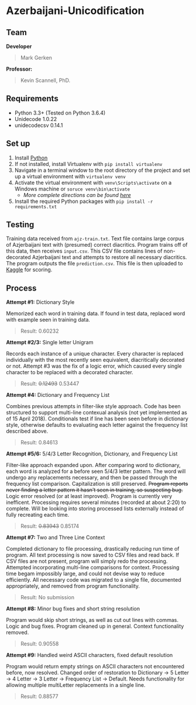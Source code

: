 # Azerbaijani-Unicodification

## Team

**Developer**
> Mark Gerken

**Professor:**
> Kevin Scannell, PhD.

## Requirements
- Python 3.3+ (Tested on Python 3.6.4)
- Unidecode 1.0.22
- unidecodecsv 0.14.1

## Set up

1. Install [Python](https://www.python.org/downloads/)
2. If not installed, install Virtualenv with `pip install virtualenv`
3. Navigate in a terminal window to the root directory of the project and set up a virtual environment with `virtualenv venv`
4. Activate the virtual environment with `venv\Scripts\activate` on a Windows machine or `soruce venv\bin\activate`
	- *More complete directions can be found [here](https://virtualenv.pypa.io/en/stable/userguide/#activate-script)*
5. Install the required Python packages with `pip install -r requirements.txt`

## Testing

Training data received from `ajz-train.txt`. Text file contains large corpus of Azjerbaijani text with (presumed) correct diacritics. Program trains off of this data, then receives `input.csv`. This CSV file contains lines of non-decorated Azjerbaijani text and attempts to restore all necessary diacritics. The program outputs the file `prediction.csv`. This file is then uploaded to [Kaggle](https://www.kaggle.com/c/azerbaijani-unicodification/) for scoring.

## Process

**Attempt #1:** Dictionary Style

Memorized each word in training data. If found in test data, replaced word with example seen in training data.
> Result: 0.60232

**Attempt #2/3:** Single letter Unigram

Records each instance of a unique character. Every character is replaced individually with the most recently seen equivalent, diacritically decorated or not. Attempt #3 was the fix of a logic error, which caused every single character to be replaced with a decorated character.
> Result: ~~0.12493~~ 0.53447

**Attempt #4:** Dictionary and Frequency List

Combines previous attempts in filter-like style approach. Code has been structured to support multi-line contexual analysis (not yet implemented as of 15 April 2018). Conditionals test if line has been seen before in dictionary style, otherwise defaults to evaluating each letter against the frequency list described above.
> Result: 0.84613

**Attempt #5/6:** 5/4/3 Letter Recognition, Dictionary, and Frequency List

Filter-like approach expanded upon. After comparing word to dictionary, each word is analyzed for a before seen 5/4/3 letter pattern. The word will undergo any replacements necessary, and then be passed through the frequency list comparison. Capitalization is still preserved. ~~Program reports never finding a letter pattern it hasn't seen in training, so suspecting bug.~~ Logic error resolved (or at least improved). Program is currently very inefficent. Processing requires several minutes (recorded at about 2:20) to complete. Will be looking into storing processed lists externally instead of fully recreating each time.
> Result: ~~0.83943~~ 0.85174

**Attempt #7:** Two and Three Line Context

Completed dictionary to file processing, drastically reducing run time of program. All text processing is now saved to CSV files and read back. If CSV files are not present, program will simply redo the processing. Attempted incorporating multi-line comparisons for context. Processing time begam impossibly large, and could not devise way to reduce efficiently. All necessary code was migrated to a single file, documented appropriately, and removed from program functionality.
> Result: No submission

**Attempt #8:** Minor bug fixes and short string resolution

Program would skip short strings, as well as cut out lines with commas. Logic and bug fixes. Program cleaned up in general. Context functionality removed.
> Result: 0.90558

**Attempt #9:** Handled weird ASCII characters, fixed default resolution

Program would return empty strings on ASCII characters not encountered before, now resolved. Changed order of restoration to Dictionary -> 5 Letter -> 4 Letter -> 3 Letter -> Frequency List -> Default. Needs functionality for allowing multiple multiLetter replacements in a single line.
> Result: 0.88577
